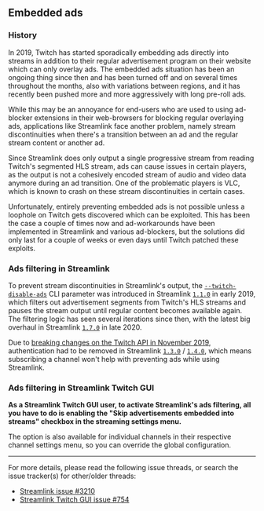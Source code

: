 ## Embedded ads

### History

In 2019, Twitch has started sporadically embedding ads directly into streams in addition to their regular advertisement program on their website which can only overlay ads. The embedded ads situation has been an ongoing thing since then and has been turned off and on several times throughout the months, also with variations between regions, and it has recently been pushed more and more aggressively with long pre-roll ads.

While this may be an annoyance for end-users who are used to using ad-blocker extensions in their web-browsers for blocking regular overlaying ads, applications like Streamlink face another problem, namely stream discontinuities when there's a transition between an ad and the regular stream content or another ad.

Since Streamlink does only output a single progressive stream from reading Twitch's segmented HLS stream, ads can cause issues in certain players, as the output is not a cohesively encoded stream of audio and video data anymore during an ad transition. One of the problematic players is VLC, which is known to crash on these stream discontinuities in certain cases.

Unfortunately, entirely preventing embedded ads is not possible unless a loophole on Twitch gets discovered which can be exploited. This has been the case a couple of times now and ad-workarounds have been implemented in Streamlink and various ad-blockers, but the solutions did only last for a couple of weeks or even days until Twitch patched these exploits.

### Ads filtering in Streamlink

To prevent stream discontinuities in Streamlink's output, the [`--twitch-disable-ads`](https://streamlink.github.io/cli.html#cmdoption-twitch-disable-ads) CLI parameter was introduced in Streamlink [`1.1.0`](https://streamlink.github.io/changelog.html#streamlink-1-1-0-2019-03-31) in early 2019, which filters out advertisement segments from Twitch's HLS streams and pauses the stream output until regular content becomes available again. The filtering logic has seen several iterations since then, with the latest big overhaul in Streamlink [`1.7.0`](https://streamlink.github.io/changelog.html#streamlink-1-7-0-2020-10-18) in late 2020.

Due to [breaking changes on the Twitch API in November 2019](https://github.com/streamlink/streamlink/issues/2680#issuecomment-557605851), authentication had to be removed in Streamlink [`1.3.0`](https://streamlink.github.io/changelog.html#streamlink-1-3-0-2019-11-22) / [`1.4.0`](https://streamlink.github.io/changelog.html#streamlink-1-4-0-2020-04-22), which means subscribing a channel won't help with preventing ads while using Streamlink.

### Ads filtering in Streamlink Twitch GUI

**As a Streamlink Twitch GUI user, to activate Streamlink's ads filtering, all you have to do is enabling the "Skip advertisements embedded into streams" checkbox in the streaming settings menu.**

The option is also available for individual channels in their respective channel settings menu, so you can override the global configuration.

----

For more details, please read the following issue threads, or search the issue tracker(s) for other/older threads:

- [Streamlink issue #3210](https://github.com/streamlink/streamlink/issues/3210)
- [Streamlink Twitch GUI issue #754](https://github.com/streamlink/streamlink-twitch-gui/issues/754)
